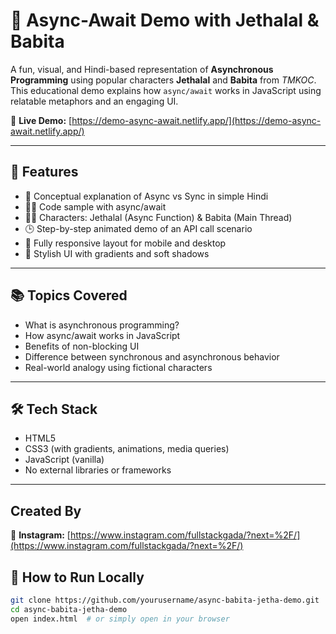 # 🚀 Async-Await Demo with Jethalal & Babita

A fun, visual, and Hindi-based representation of **Asynchronous Programming** using popular characters **Jethalal** and **Babita** from *TMKOC*. This educational demo explains how `async/await` works in JavaScript using relatable metaphors and an engaging UI.

🔗 **Live Demo:** [https://demo-async-await.netlify.app/](https://demo-async-await.netlify.app/)

---


## 🎯 Features

- 🧠 Conceptual explanation of Async vs Sync in simple Hindi
- 🧑‍💻 Code sample with async/await
- 👨‍💼 Characters: Jethalal (Async Function) & Babita (Main Thread)
- 🕒 Step-by-step animated demo of an API call scenario
- 📱 Fully responsive layout for mobile and desktop
- 🌈 Stylish UI with gradients and soft shadows

---

## 📚 Topics Covered

- What is asynchronous programming?
- How async/await works in JavaScript
- Benefits of non-blocking UI
- Difference between synchronous and asynchronous behavior
- Real-world analogy using fictional characters

---

## 🛠️ Tech Stack

- HTML5
- CSS3 (with gradients, animations, media queries)
- JavaScript (vanilla)
- No external libraries or frameworks

---

## Created By
🔗 **Instagram:** [https://www.instagram.com/fullstackgada/?next=%2F/](https://www.instagram.com/fullstackgada/?next=%2F/)

## 🧪 How to Run Locally

```bash
git clone https://github.com/yourusername/async-babita-jetha-demo.git
cd async-babita-jetha-demo
open index.html  # or simply open in your browser
